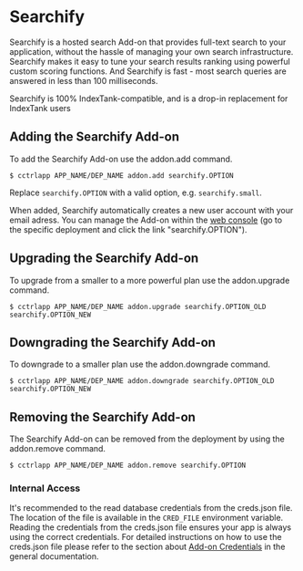 # Searchify

Searchify is a hosted search Add-on that provides full-text search to your application, without the hassle of managing your own search infrastructure. Searchify makes it easy to tune your search results ranking using powerful custom scoring functions. And Searchify is fast - most search queries are answered in less than 100 milliseconds.

Searchify is 100% IndexTank-compatible, and is a drop-in replacement for IndexTank users

## Adding the Searchify Add-on

To add the Searchify Add-on use the addon.add command.

~~~
$ cctrlapp APP_NAME/DEP_NAME addon.add searchify.OPTION
~~~
Replace `searchify.OPTION` with a valid option, e.g. `searchify.small`.

When added, Searchify automatically creates a new user account with your email adress. You can manage the Add-on within the [web console](https://console.cloudcontrolled.com/) (go to the specific deployment and click the link "searchify.OPTION").

## Upgrading the Searchify Add-on

To upgrade from a smaller to a more powerful plan use the addon.upgrade command.

~~~
$ cctrlapp APP_NAME/DEP_NAME addon.upgrade searchify.OPTION_OLD searchify.OPTION_NEW
~~~

## Downgrading the Searchify Add-on

To downgrade to a smaller plan use the addon.downgrade command.

~~~
$ cctrlapp APP_NAME/DEP_NAME addon.downgrade searchify.OPTION_OLD searchify.OPTION_NEW
~~~

## Removing the Searchify Add-on

The Searchify Add-on can be removed from the deployment by using the addon.remove command.

~~~
$ cctrlapp APP_NAME/DEP_NAME addon.remove searchify.OPTION
~~~

### Internal Access

It's recommended to the read database credentials from the creds.json file. The location of the file is available in the `CRED_FILE` environment variable. Reading the credentials from the creds.json file ensures your app is always using the correct credentials. For detailed instructions on how to use the creds.json file please refer to the section about [Add-on Credentials](https://www.cloudcontrol.com/dev-center/platform-documentation#add-on-credentials) in the general documentation.
